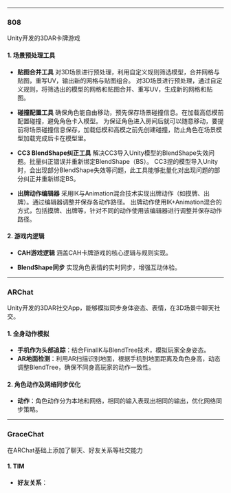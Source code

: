 ***
### 808
Unity开发的3DAR卡牌游戏
#### 1. 场景预处理工具
- **贴图合并工具**
对3D场景进行预处理，利用自定义规则筛选模型，合并网格与贴图，重写UV，输出新的网格与贴图组合。
对3D场景进行预处理，通过自定义规则，将筛选出的模型的网格和贴图合并、重写UV，生成新的网格和贴图。

- **碰撞配置工具**
确保角色能自由移动，预先保存场景碰撞信息。在加载高低模前配置碰撞，避免角色卡入模型。
为保证角色进入房间后就可以随意移动，要提前将场景碰撞信息保存，加载低模和高模之前先创建碰撞，防止角色在场景模型加载完成后卡在模型里。

- **CC3 BlendShape纠正工具**
解决CC3导入Unity模型的BlendShape失效问题。批量纠正错误并重新绑定BlendShape（BS）。
CC3捏的模型导入Unity时，会出现部分BlendShape失效等问题，此工具能够批量化对出现问题的部分纠正并重新绑定BS。

- **出牌动作编辑器**
采用IK与Animation混合技术实现出牌动作（如摸牌、出牌）。通过编辑器调整并保存各动作路径。
出牌动作使用IK+Animation混合的方式，包括摸牌、出牌等，针对不同的动作使用该编辑器进行调整并保存动作路径。

#### 2. 游戏内逻辑
- **CAH游戏逻辑**
涵盖CAH卡牌游戏的核心逻辑与规则实现。

- **BlendShape同步**
实现角色表情的实时同步，增强互动体验。

***
### ARChat
Unity开发的3DAR社交App，能够模拟同步身体姿态、表情，在3D场景中聊天社交。
#### 1. 全身动作模拟
- **手机作为头部追踪**：结合FinalIK与BlendTree技术，模拟玩家全身姿态。
- **AR地面检测**：利用AR扫描识别地面，根据手机到地面距离及角色身高，动态调整BlendTree，确保不同身高玩家的动作一致性。

#### 2. 角色动作及网络同步优化
- **动作**：角色动作分为本地和网络，相同的输入表现出相同的输出，优化网络同步策略。

***
### GraceChat
在ARChat基础上添加了聊天、好友关系等社交能力
#### 1. TIM
- **好友关系**：